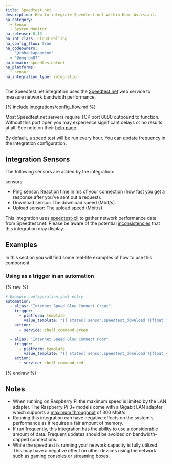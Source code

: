 ```yaml
---
title: Speedtest.net
description: How to integrate Speedtest.net within Home Assistant.
ha_category:
  - Sensor
  - System Monitor
ha_release: 0.13
ha_iot_class: Cloud Polling
ha_config_flow: true
ha_codeowners:
  - '@rohankapoorcom'
  - '@engrbm87'
ha_domain: speedtestdotnet
ha_platforms:
  - sensor
ha_integration_type: integration
---
```


The Speedtest.net integration uses the [Speedtest.net](https://speedtest.net/) web service to measure network bandwidth performance.

{% include integrations/config_flow.md %}

Most Speedtest.net servers require TCP port 8080 outbound to function. Without this port open you may experience significant delays or no results at all. See note on their [help page](https://www.speedtest.net/help).

By default, a speed test will be run every hour. You can update frequency in the integration configuration.

## Integration Sensors

The following sensors are added by the integration:

sensors:

- Ping sensor: Reaction time in ms of your connection (how fast you get a response after you’ve sent out a request).
- Download sensor: The download speed (Mbit/s).
- Upload sensor: The upload speed (Mbit/s).

This integration uses [speedtest-cli](https://github.com/sivel/speedtest-cli) to gather network performance data from Speedtest.net.
Please be aware of the potential [inconsistencies](https://github.com/sivel/speedtest-cli#inconsistency) that this integration may display.

## Examples

In this section you will find some real-life examples of how to use this component.
### Using as a trigger in an automation

{% raw %}

```yaml
# Example configuration.yaml entry
automation:
  - alias: "Internet Speed Glow Connect Great"
    trigger:
      - platform: template
        value_template: "{{ states('sensor.speedtest_download')|float >= 10 }}"
    action:
      - service: shell_command.green

  - alias: "Internet Speed Glow Connect Poor"
    trigger:
      - platform: template
        value_template: "{{ states('sensor.speedtest_download')|float < 10 }}"
    action:
      - service: shell_command.red
```

{% endraw %}

## Notes

- When running on Raspberry Pi the maximum speed is limited by the LAN adapter. The Raspberry Pi 3+ models come with a Gigabit LAN adapter which supports a [maximum throughput](https://www.raspberrypi.org/products/raspberry-pi-3-model-b-plus/) of 300 Mbit/s.
- Running this integration can have negative effects on the system's performance as it requires a fair amount of memory.
- If run frequently, this integration has the ability to use a considerable amount of data. Frequent updates should be avoided on bandwidth-capped connections.
- While the speedtest is running your network capacity is fully utilized. This may have a negative effect on other devices using the network such as gaming consoles or streaming boxes.
